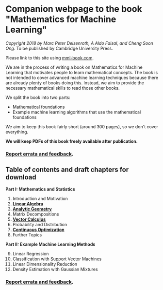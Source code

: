# Companion webpage to the book "Mathematics for Machine Learning"

*Copyright 2018 by Marc Peter Deisenroth, A Aldo Faisal,
and Cheng Soon Ong.* To be published by Cambridge University Press.

Please link to this site using [mml-book.com](https://mml-book.com).

We are in the process of writing a book on Mathematics for Machine Learning that motivates people to learn mathematical concepts. The book is not intended to cover advanced machine learning techniques because there are already plenty of books doing this. Instead, we aim to provide the necessary mathematical skills to read those other books.

We split the book into two parts:

* Mathematical foundations
* Example machine learning algorithms that use the mathematical foundations

We aim to keep this book fairly short (around 300 pages), so we don't cover everything.

**We will keep PDFs of this book freely available after publication.**

### [Report errata and feedback](https://github.com/mml-book/mml-book.github.io/issues).

## Table of contents and draft chapters for download

**Part I: Mathematics and Statistics**  

1. Introduction and Motivation
2. [**Linear Algebra**](book/chapter02.pdf)
3. [**Analytic Geometry**](book/chapter03.pdf)
4. Matrix Decompositions
5. [**Vector Calculus**](book/chapter05.pdf)
6. Probability and Distribution
7. [**Continuous Optimization**](book/chapter07.pdf)
8. Further Topics  

**Part II: Example Machine Learning Methods**  

9. Linear Regression
10. Classification with Support Vector Machines
11. Linear Dimensionality Reduction
12. Density Estimation with Gaussian Mixtures

### [Report errata and feedback](https://github.com/mml-book/mml-book.github.io/issues).
